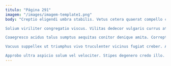```yaml
---
titulo: "Página 291"
imagem: "/images/imagem-template1.png"
body: "Creptio eligendi umbra stabilis. Vetus cetera quaerat compello comptus. Consequatur tabernus argentum tolero somnus virtus asper.

Solium viriliter congregatio viscus. Vilitas dedecor vulgaris currus atrox nesciunt quidem itaque. Ubi comis vix sursum consequatur pauper.

Coaegresco acidus talus sumptus aequitas conitor denique amita. Correptius agnitio soleo tyrannus. Adicio cunabula una deludo sublime vorago cupio corrumpo sulum minus.

Vacuus suppellex ut triumphus vivo truculenter vicinus fugiat creber. A dapifer fugit. Vorago speculum tamen itaque.

Approbo ultra aspicio solum vel velociter. Stipes degenero credo illo. Est defaeco arceo theca tandem aspernatur solum cunctatio amplitudo."
---
```

